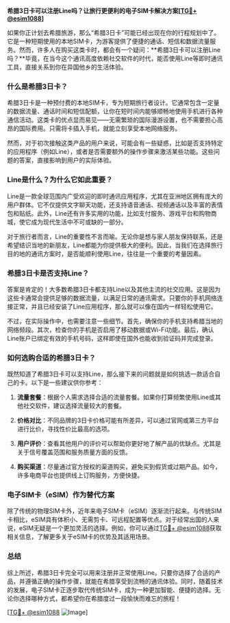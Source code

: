 **希腊3日卡可以注册Line吗？让旅行更便利的电子SIM卡解决方案[[TG💪+ @esim1088](https://t.me/s/esim1088)]**

如果你正计划去希腊旅游，那么“希腊3日卡”可能已经出现在你的行程规划中了。它是一种短期使用的本地SIM卡，为游客提供了便捷的通话、短信和数据流量服务。然而，许多人在购买这类卡时，都会有一个疑问：**希腊3日卡可以注册Line吗？**毕竟，在当今这个通讯高度依赖社交软件的时代，能否使用Line等即时通讯工具，直接关系到你在异国他乡的生活体验。

### 什么是希腊3日卡？

希腊3日卡是一种预付费的本地SIM卡，专为短期旅行者设计。它通常包含一定量的数据流量、通话时间和短信配额，让你在短时间内能够顺畅地使用手机进行各种通信活动。这类卡的优点显而易见——无需繁琐的国际漫游设置，也不需要担心高昂的国际费用。只需将卡插入手机，就能立刻享受本地网络服务。

然而，对于初次接触这类产品的用户来说，可能会有一些疑惑，比如是否支持特定的应用程序（例如Line），或者是否需要额外的操作步骤来激活某些功能。这些问题的答案，直接影响到用户的实际体验。

### Line是什么？为什么它如此重要？

Line是一款全球范围内广受欢迎的即时通讯应用程序，尤其在亚洲地区拥有庞大的用户群体。它不仅提供文字聊天功能，还支持语音通话、视频通话以及丰富的表情包和贴纸。此外，Line还有许多实用的功能，比如支付服务、游戏平台和购物商城，使它成为现代生活中不可或缺的一部分。

对于旅行者而言，Line的重要性不言而喻。无论你是想与家人朋友保持联系，还是希望结识当地的新朋友，Line都能为你提供极大的便利。因此，当我们在选择旅行目的地的通讯方案时，是否能顺利使用Line，往往是一个重要的考量因素。

### 希腊3日卡是否支持Line？

答案是肯定的！大多数希腊3日卡都支持Line以及其他主流的社交应用。这是因为这些卡通常会提供足够的数据流量，以满足日常的通讯需求。只要你的手机网络连接正常，并且已经安装了Line应用程序，那么就可以像在国内一样轻松使用它。

不过，在实际操作中，也需要注意一些细节。首先，确保你的手机支持希腊当地的网络频段。其次，检查你的手机是否启用了移动数据或Wi-Fi功能。最后，确认Line账户已绑定有效的手机号码，这样即使在国外也能收到验证码并完成登录。

### 如何选购合适的希腊3日卡？

既然知道了希腊3日卡可以支持Line，那么接下来的问题就是如何挑选一款适合自己的卡。以下是一些建议供你参考：

1. **流量套餐**：根据个人需求选择合适的流量套餐。如果你打算频繁使用Line或其他社交软件，建议选择流量较大的套餐。
   
2. **价格对比**：不同品牌的3日卡价格可能有所差异，可以通过官网或第三方平台进行比价，寻找性价比最高的选项。

3. **用户评价**：查看其他用户的评价可以帮助你更好地了解产品的优缺点。尤其是关于信号覆盖范围和服务质量方面的反馈。

4. **购买渠道**：尽量通过官方授权的渠道购买，避免买到假货或过期产品。如今，许多电商平台也提供线上订购服务，方便快捷。

### 电子SIM卡（eSIM）作为替代方案

除了传统的物理SIM卡外，近年来电子SIM卡（eSIM）逐渐流行起来。与传统SIM卡相比，eSIM具有体积小、无需剪卡、可远程配置等优点。对于经常出国的人来说，eSIM无疑是一个更加灵活的选择。例如，你可以通过[TG💪+ @esim1088](https://t.me/s/esim1088)获取相关信息，了解更多关于eSIM卡的优势及其适用场景。

### 总结

综上所述，希腊3日卡完全可以用来注册并正常使用Line。只要你选择了合适的产品，并遵循正确的操作步骤，就能在希腊享受到流畅的通讯体验。同时，随着技术的发展，电子SIM卡正逐步取代传统SIM卡，成为一种更加智能、便捷的选择。无论你选择哪种方式，都希望你在希腊度过一段愉快而难忘的旅程！

[[TG💪+ @esim1088](https://t.me/s/esim1088) ![Image](https://i.postimg.cc/4NQfJmqS/Snipaste-2025-05-13-00-14-12.png)]